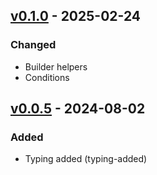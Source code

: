 ## [v0.1.0](https://pypi.org/project/amsdal-glue-sql-parser/0.1.0/) - 2025-02-24

### Changed

- Builder helpers
- Conditions

## [v0.0.5](https://pypi.org/project/amsdal-glue-sql-parser/0.0.5/) - 2024-08-02


### Added

- Typing added (typing-added)
